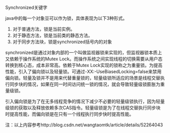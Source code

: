 Synchronized关键字

java中的每一个对象豆可以作为锁，具体表现为以下3种形式。

1. 对于普通方法，锁是当前实例。
2. 对于静态方法，锁是当前类的静态方法。
3. 对于同步方法块，锁是synchronized括号内的对象

synchronized是通过对象内部的一个叫做监视器锁来实现的，但监视器锁本质上又依赖于操作系统的Mutex Lock。而操作系统之间实现线程的切换需要从用户态转换到核心态，成本非常高。依赖于Mutex Lock实现的锁称之为重量锁。为提高性能，引入了偏向锁以及轻量锁。可通过-XX:-UseBiasedLocking=false来禁用偏向锁。轻量及锁并不是用来代替重量锁的，轻量级锁所适应的场景是线程交替执行同步块的情况，如果在同一时间访问统一锁的情况，就会导致轻量级锁膨胀为重量级锁。

引入偏向锁是为了在无多线程竞争的情况下减少不必要的轻量级锁执行，因为轻量级锁的获取以及释放依赖多次CAS指令。轻量级锁是为了在线程交替执行同步块时提高性能，而偏向锁是在只有一个线程执行同步快时提高性能。


注：以上内容参考http://blog.csdn.net/wangtaomtk/article/details/52264043

